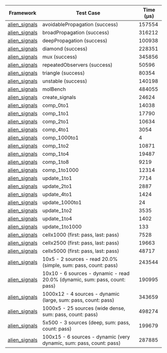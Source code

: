 | Framework | Test Case | Time (μs) |
| --- | --- | --- |
| [alien_signals](https://github.com/medz/alien-signals-dart) | avoidablePropagation (success) | 157554 |
| [alien_signals](https://github.com/medz/alien-signals-dart) | broadPropagation (success) | 316212 |
| [alien_signals](https://github.com/medz/alien-signals-dart) | deepPropagation (success) | 100938 |
| [alien_signals](https://github.com/medz/alien-signals-dart) | diamond (success) | 228351 |
| [alien_signals](https://github.com/medz/alien-signals-dart) | mux (success) | 345856 |
| [alien_signals](https://github.com/medz/alien-signals-dart) | repeatedObservers (success) | 50596 |
| [alien_signals](https://github.com/medz/alien-signals-dart) | triangle (success) | 80354 |
| [alien_signals](https://github.com/medz/alien-signals-dart) | unstable (success) | 140198 |
| [alien_signals](https://github.com/medz/alien-signals-dart) | molBench | 484055 |
| [alien_signals](https://github.com/medz/alien-signals-dart) | create_signals | 24624 |
| [alien_signals](https://github.com/medz/alien-signals-dart) | comp_0to1 | 14038 |
| [alien_signals](https://github.com/medz/alien-signals-dart) | comp_1to1 | 17790 |
| [alien_signals](https://github.com/medz/alien-signals-dart) | comp_2to1 | 10634 |
| [alien_signals](https://github.com/medz/alien-signals-dart) | comp_4to1 | 3054 |
| [alien_signals](https://github.com/medz/alien-signals-dart) | comp_1000to1 | 4 |
| [alien_signals](https://github.com/medz/alien-signals-dart) | comp_1to2 | 10871 |
| [alien_signals](https://github.com/medz/alien-signals-dart) | comp_1to4 | 19487 |
| [alien_signals](https://github.com/medz/alien-signals-dart) | comp_1to8 | 9219 |
| [alien_signals](https://github.com/medz/alien-signals-dart) | comp_1to1000 | 12314 |
| [alien_signals](https://github.com/medz/alien-signals-dart) | update_1to1 | 7714 |
| [alien_signals](https://github.com/medz/alien-signals-dart) | update_2to1 | 2887 |
| [alien_signals](https://github.com/medz/alien-signals-dart) | update_4to1 | 1424 |
| [alien_signals](https://github.com/medz/alien-signals-dart) | update_1000to1 | 24 |
| [alien_signals](https://github.com/medz/alien-signals-dart) | update_1to2 | 3535 |
| [alien_signals](https://github.com/medz/alien-signals-dart) | update_1to4 | 1402 |
| [alien_signals](https://github.com/medz/alien-signals-dart) | update_1to1000 | 133 |
| [alien_signals](https://github.com/medz/alien-signals-dart) | cellx1000 (first: pass, last: pass) | 7528 |
| [alien_signals](https://github.com/medz/alien-signals-dart) | cellx2500 (first: pass, last: pass) | 19663 |
| [alien_signals](https://github.com/medz/alien-signals-dart) | cellx5000 (first: pass, last: pass) | 48717 |
| [alien_signals](https://github.com/medz/alien-signals-dart) | 10x5 - 2 sources - read 20.0% (simple, sum: pass, count: pass) | 243544 |
| [alien_signals](https://github.com/medz/alien-signals-dart) | 10x10 - 6 sources - dynamic - read 20.0% (dynamic, sum: pass, count: pass) | 190995 |
| [alien_signals](https://github.com/medz/alien-signals-dart) | 1000x12 - 4 sources - dynamic (large, sum: pass, count: pass) | 343659 |
| [alien_signals](https://github.com/medz/alien-signals-dart) | 1000x5 - 25 sources (wide dense, sum: pass, count: pass) | 498274 |
| [alien_signals](https://github.com/medz/alien-signals-dart) | 5x500 - 3 sources (deep, sum: pass, count: pass) | 199679 |
| [alien_signals](https://github.com/medz/alien-signals-dart) | 100x15 - 6 sources - dynamic (very dynamic, sum: pass, count: pass) | 287885 |
